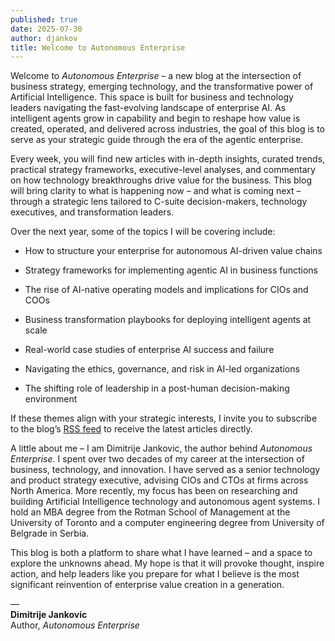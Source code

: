 ```yaml
---
published: true
date: 2025-07-30
author: djankov
title: Welcome to Autonomous Enterprise
---
```

Welcome to _Autonomous Enterprise_ – a new blog at the intersection of business strategy, emerging technology, and the transformative power of Artificial Intelligence. This space is built for business and technology leaders navigating the fast-evolving landscape of enterprise AI. As intelligent agents grow in capability and begin to reshape how value is created, operated, and delivered across industries, the goal of this blog is to serve as your strategic guide through the era of the agentic enterprise.

Every week, you will find new articles with in-depth insights, curated trends, practical strategy frameworks, executive-level analyses, and commentary on how technology breakthroughs drive value for the business. This blog will bring clarity to what is happening now – and what is coming next – through a strategic lens tailored to C-suite decision-makers, technology executives, and transformation leaders.

Over the next year, some of the topics I will be covering include:

*   How to structure your enterprise for autonomous AI-driven value chains
    
*   Strategy frameworks for implementing agentic AI in business functions
    
*   The rise of AI-native operating models and implications for CIOs and COOs
    
*   Business transformation playbooks for deploying intelligent agents at scale
    
*   Real-world case studies of enterprise AI success and failure
    
*   Navigating the ethics, governance, and risk in AI-led organizations
    
*   The shifting role of leadership in a post-human decision-making environment
    

If these themes align with your strategic interests, I invite you to subscribe to the blog’s [RSS feed](https://autonomousenterprise.github.io/feed.xml) to receive the latest articles directly.

A little about me – I am Dimitrije Jankovic, the author behind _Autonomous Enterprise_. I spent over two decades of my career at the intersection of business, technology, and innovation. I have served as a senior technology and product strategy executive, advising CIOs and CTOs at firms across North America. More recently, my focus has been on researching and building Artificial Intelligence technology and autonomous agent systems. I hold an MBA degree from the Rotman School of Management at the University of Toronto and a computer engineering degree from University of Belgrade in Serbia.

This blog is both a platform to share what I have learned – and a space to explore the unknowns ahead. My hope is that it will provoke thought, inspire action, and help leaders like you prepare for what I believe is the most significant reinvention of enterprise value creation in a generation.

—  
**Dimitrije Jankovic**  
Author, _Autonomous Enterprise_